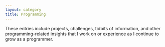 ```yaml
---
layout: category
title: Programming
---
```


These entries include projects, challenges, tidbits of information, and other programming-related insights that I work on or experience as I continue to grow as a programmer.

